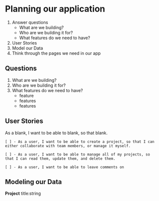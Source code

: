 # Planning our application

1. Answer questions
	- What are we building?
	- Who are we building it for?
	- What features do we need to have?
2. User Stories
3. Model our Data
4. Think through the pages we need in our app

## Questions

1. What are we building?
2. Who are we building it for? 
3. What features do we need to have?
	- feature
	- features
	- features

## User Stories
As a blank, I want to be able to blank, so that blank.

	[ ] - As a user, I want to be able to create a project, so that I can either collaborate with team members, or manage it myself.
	
	[ ] - As a user, I want to be able to manage all of my projects, so that I can read them, update them, and delete them.
	
	[ ] - As a user, I want to be able to leave comments on 

## Modeling our Data

**Project**
title:string

	

